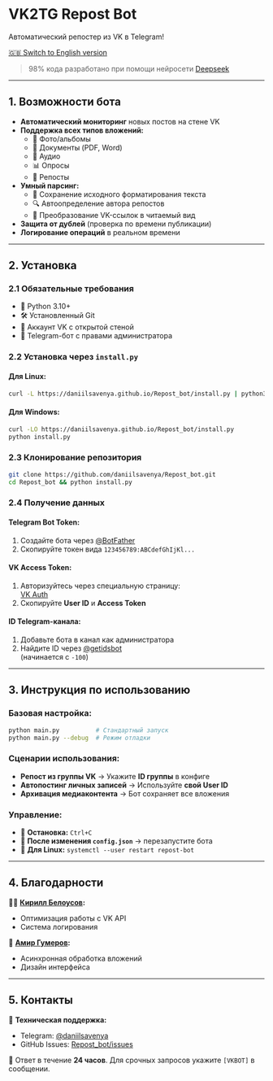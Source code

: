 # VK2TG Repost Bot
Автоматический репостер из VK в Telegram!

[🇬🇧 Switch to English version](README-EN.md)

> 98% кода разработано при помощи нейросети [Deepseek](https://deepseek.com)

---

## 1. Возможности бота
- **Автоматический мониторинг** новых постов на стене VK
- **Поддержка всех типов вложений:**
  - 📸 Фото/альбомы
  - 📄 Документы (PDF, Word)
  - 🎵 Аудио
  - 📊 Опросы
  - 🔄 Репосты
- **Умный парсинг:**
  - 📝 Сохранение исходного форматирования текста
  - 🔍 Автоопределение автора репостов
  - 🔗 Преобразование VK-ссылок в читаемый вид
- **Защита от дублей** (проверка по времени публикации)
- **Логирование операций** в реальном времени

---

## 2. Установка

### 2.1 Обязательные требования
- 🐍 Python 3.10+
- 🛠 Установленный Git
- 👤 Аккаунт VK с открытой стеной
- 🤖 Telegram-бот с правами администратора

### 2.2 Установка через `install.py`
#### Для Linux:
```sh
curl -L https://daniilsavenya.github.io/Repost_bot/install.py | python3
```
#### Для Windows:
```sh
curl -LO https://daniilsavenya.github.io/Repost_bot/install.py
python install.py
```

### 2.3 Клонирование репозитория
```sh
git clone https://github.com/daniilsavenya/Repost_bot.git
cd Repost_bot && python install.py
```

### 2.4 Получение данных
#### Telegram Bot Token:
1. Создайте бота через [@BotFather](https://t.me/BotFather)
2. Скопируйте токен вида `123456789:ABCdefGhIjKl...`

#### VK Access Token:
1. Авторизуйтесь через специальную страницу:  
   [VK Auth](https://daniilsavenya.github.io/Repost_bot/auth.html)
2. Скопируйте **User ID** и **Access Token**

#### ID Telegram-канала:
1. Добавьте бота в канал как администратора
2. Найдите ID через [@getidsbot](https://t.me/getidsbot)  
   (начинается с `-100`)

---

## 3. Инструкция по использованию

### Базовая настройка:
```sh
python main.py          # Стандартный запуск
python main.py --debug  # Режим отладки
```

### Сценарии использования:
- **Репост из группы VK** → Укажите **ID группы** в конфиге
- **Автопостинг личных записей** → Используйте **свой User ID**
- **Архивация медиаконтента** → Бот сохраняет все вложения

### Управление:
- 🛑 **Остановка:** `Ctrl+C`
- 🔄 **После изменения `config.json`** → перезапустите бота
- 🐧 **Для Linux:** `systemctl --user restart repost-bot`

---

## 4. Благодарности
👨‍💻 **[Кирилл Белоусов](https://github.com/cyrmax):**
- Оптимизация работы с VK API
- Система логирования

🎨 **[Амир Гумеров](https://github.com/gumerov-amir):**
- Асинхронная обработка вложений
- Дизайн интерфейса

---

## 5. Контакты
📩 **Техническая поддержка:**
- Telegram: [@daniilsavenya](https://t.me/daniilsavenya)
- GitHub Issues: [Repost_bot/issues](https://github.com/daniilsavenya/Repost_bot/issues)

💬 Ответ в течение **24 часов**. Для срочных запросов укажите `[VKBOT]` в сообщении.
